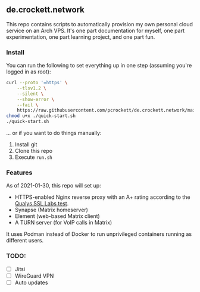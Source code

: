 ## de.crockett.network

This repo contains scripts to automatically provision my own personal cloud service on an Arch VPS. It's one part documentation for myself, one part experimentation, one part learning project, and one part fun.

### Install

You can run the following to set everything up in one step (assuming you're logged in as root):

```bash
curl --proto '=https' \
    --tlsv1.2 \
    --silent \
    --show-error \
    --fail \
    https://raw.githubusercontent.com/pcrockett/de.crockett.network/main/quick-start.sh > quick-start.sh
chmod u+x ./quick-start.sh
./quick-start.sh
```

... or if you want to do things manually:

1. Install git
2. Clone this repo
3. Execute `run.sh`

### Features

As of 2021-01-30, this repo will set up:

* HTTPS-enabled Nginx reverse proxy with an A+ rating according to the [Qualys SSL Labs test][1].
* Synapse (Matrix homeserver)
* Element (web-based Matrix client)
* A TURN server (for VoIP calls in Matrix)

It uses Podman instead of Docker to run unprivileged containers running as different users.

### TODO:

* [ ] Jitsi
* [ ] WireGuard VPN
* [ ] Auto updates

[1]: https://www.ssllabs.com/ssltest/
